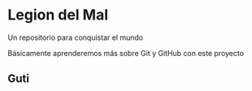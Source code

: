 # Legion del Mal
Un repositorio para conquistar el mundo

Básicamente aprenderemos más sobre Git y GitHub con este proyecto
 
 ## Guti
